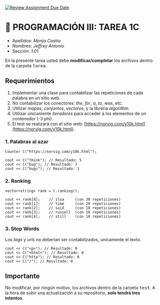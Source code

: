 [![Review Assignment Due Date](https://classroom.github.com/assets/deadline-readme-button-24ddc0f5d75046c5622901739e7c5dd533143b0c8e959d652212380cedb1ea36.svg)](https://classroom.github.com/a/TwNTHSBd)
# :wave: PROGRAMACIÓN III: TAREA 1C

- Apellidos: *Monja Castro*
- Nombres: *Jeffrey Antonio*
- Sección: *1.01*

En la presente tarea usted debe **modificar/completar** los archivos dentro de la carpeta <tt>tarea</tt>.

## Requerimientos

1. Implementar una clase para contabilizar las repeticiones de cada palabra en un sitio web.
2. No contabilizar los conectores: *the*, *for*, *a*, *to*, *was*, etc.
3. Utilizar *mapas*, *conjuntos*, *vectores*, y la librería *algorithm*.
4. Utilizar únicamente *iteradores* para acceder a los elementos de un contenedor (-3 pts).
5. El test se realizará con el sitio web: [https://norvig.com/y10k.html](https://norvig.com/y10k.html).

### 1. Palabras al azar

```
Counter C("https://norvig.com/y10k.html"); 

cout << C("think"); // Resultado: 5
cout << C("bug"); // Resultado: 7
cout << C("bugs"); // Resultado: 1
```

### 2. Ranking

```
vector<string> rank = C.ranking();

cout << rank[0];    // ilsa     (con 30 repeticiones)
cout << rank[1];    // time     (con 20 repeticiones)
cout << rank[2];    // said     (con 18 repeticiones)
cout << rank[3];    // russell  (con 16 repeticiones)
cout << rank[4];    // still    (con 10 repeticiones)
```

### 3. Stop Words

Los *tags* y *urls* no deberían ser contabilizados, unicamente el texto.

```
cout << C("<p>"); // Resultado: 0
cout << C("<html>"); // Resultado: 0
cout << C("http"); // Resultado: 0
cout << C("/"); // Resultado: 0
```

## Importante
No modificar, por ningún motivo, los archivos dentro de la carpeta <tt>test</tt>. A la hora de subir una actualización a su repositorio, **solo tendrá tres intentos**.